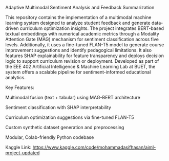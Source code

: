 Adaptive Multimodal Sentiment Analysis and Feedback Summarization


This repository contains the implementation of a multimodal machine learning system designed to analyze student feedback and generate data-driven curriculum optimization insights. The project integrates BERT-based textual embeddings with numerical academic metrics through a Modality Attention Gate (MAG) mechanism for sentiment classification across five levels. Additionally, it uses a fine-tuned FLAN-T5 model to generate course improvement suggestions and identify pedagogical limitations. It also features SHAP explainability for feature transparency and deploys decision logic to support curriculum revision or deployment. Developed as part of the EEE 402 Artificial Intelligence & Machine Learning Lab at BUET, the system offers a scalable pipeline for sentiment-informed educational analytics.

Key Features:

Multimodal fusion (text + tabular) using MAG-BERT architecture

Sentiment classification with SHAP interpretability

Curriculum optimization suggestions via fine-tuned FLAN-T5

Custom synthetic dataset generation and preprocessing

Modular, Colab-friendly Python codebase

Kaggle Link: https://www.kaggle.com/code/mohammadasifhasan/aiml-project-updated

